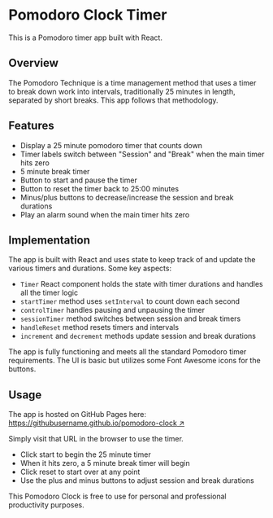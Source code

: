 # Pomodoro Clock Timer

This is a Pomodoro timer app built with React.

## Overview

The Pomodoro Technique is a time management method that uses a timer to break down work into intervals, traditionally 25 minutes in length, separated by short breaks. This app follows that methodology.

## Features

- Display a 25 minute pomodoro timer that counts down
- Timer labels switch between "Session" and "Break" when the main timer hits zero
- 5 minute break timer
- Button to start and pause the timer
- Button to reset the timer back to 25:00 minutes
- Minus/plus buttons to decrease/increase the session and break durations
- Play an alarm sound when the main timer hits zero

## Implementation

The app is built with React and uses state to keep track of and update the various timers and durations. Some key aspects:

- `Timer` React component holds the state with timer durations and handles all the timer logic
- `startTimer` method uses `setInterval` to count down each second
- `controlTimer` handles pausing and unpausing the timer
- `sessionTimer` method switches between session and break timers
- `handleReset` method resets timers and intervals
- `increment` and `decrement` methods update session and break durations

The app is fully functioning and meets all the standard Pomodoro timer requirements. The UI is basic but utilizes some Font Awesome icons for the buttons.

## Usage

The app is hosted on GitHub Pages here: [https://githubusername.github.io/pomodoro-clock ↗](https://githubusername.github.io/pomodoro-clock)

Simply visit that URL in the browser to use the timer.

- Click start to begin the 25 minute timer
- When it hits zero, a 5 minute break timer will begin
- Click reset to start over at any point
- Use the plus and minus buttons to adjust session and break durations

This Pomodoro Clock is free to use for personal and professional productivity purposes.
